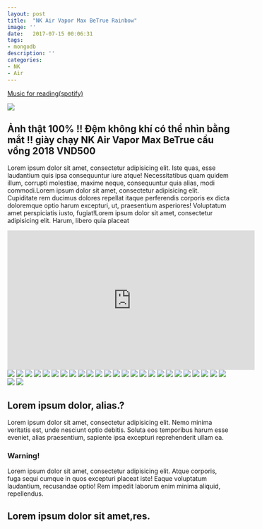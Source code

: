 ```yaml
---
layout: post
title:  "NK Air Vapor Max BeTrue Rainbow"
image: ''
date:   2017-07-15 00:06:31
tags:
- mongodb
description: ''
categories:
- NK
- Air
---
```


<p class="music-read"><a href="spotify:track:4DAZ8UYNpWVIV46aLkN2Qp">Music for reading(spotify)</a></p>

<img src="http://cdn1.tnwcdn.com/wp-content/blogs.dir/1/files/2016/02/raw.gif">

## Ảnh thật 100% !! Đệm không khí có thể nhìn bằng mắt !! giày chạy NK Air Vapor Max BeTrue cầu vồng 2018 VND500

Lorem ipsum dolor sit amet, consectetur adipisicing elit. Iste quas, esse laudantium quis ipsa consequuntur iure atque! Necessitatibus quam quidem illum, corrupti molestiae, maxime neque, consequuntur quia alias, modi commodi.Lorem ipsum dolor sit amet, consectetur adipisicing elit. Cupiditate rem ducimus dolores repellat itaque perferendis corporis ex dicta doloremque optio harum excepturi, ut, praesentium asperiores! Voluptatum amet perspiciatis iusto, fugiat!Lorem ipsum dolor sit amet, consectetur adipisicing elit. Harum, libero quia placeat 

<iframe width="560" height="315" src="https://www.youtube.com/embed/X3_xAAyQn3M" frameborder="0" allowfullscreen></iframe>
<img src="http://mmbiz.qpic.cn/mmbiz_jpg/qXy7jmT9KHnssc3NTnnQnn9jpDIVtIfTsCTjYw0jB4hRYsrIlnrLcbDeVZkpNWLywjiaLGRhtNG8tUoh1VvEmJA/640?wx_fmt=jpeg&tp=webp&wxfrom=5&wx_lazy=1"/>
<img src="http://mmbiz.qpic.cn/mmbiz_jpg/qXy7jmT9KHnssc3NTnnQnn9jpDIVtIfToQaHpqRne3uMb8Iv7OBOlPE9hDByzf5iabthKrQU52dYfgT6egzhwNw/640?wx_fmt=jpeg&tp=webp&wxfrom=5&wx_lazy=1"/>
<img src="http://mmbiz.qpic.cn/mmbiz_jpg/qXy7jmT9KHnssc3NTnnQnn9jpDIVtIfTvkvvRfxicpeKLBkpXgfA2t11GXyiblRPSwOUwZOT2677GNnQUe4VHQHA/640?wx_fmt=jpeg&tp=webp&wxfrom=5&wx_lazy=1"/>
<img src="http://mmbiz.qpic.cn/mmbiz_jpg/qXy7jmT9KHnssc3NTnnQnn9jpDIVtIfTLTPd60icfvlZzQLBdTG8nLuf0b20CgoWL3PG03rsiaOtBXONjQrXRCYQ/640?wx_fmt=jpeg&tp=webp&wxfrom=5&wx_lazy=1"/>
<img src="http://mmbiz.qpic.cn/mmbiz_jpg/qXy7jmT9KHnssc3NTnnQnn9jpDIVtIfTpm0ANicDJaHhXwmHVeptGNEwwz3pmIj2dNBkAK2XTvR0PnXoM68NJBA/640?wx_fmt=jpeg&tp=webp&wxfrom=5&wx_lazy=1"/>
<img src="http://mmbiz.qpic.cn/mmbiz_jpg/qXy7jmT9KHnssc3NTnnQnn9jpDIVtIfTRRQgGLQvNgcHic0zQqk3YFuryQicgOfoXib8bOiaaeATWyUYGHAs0ibnB4g/640?wx_fmt=jpeg&tp=webp&wxfrom=5&wx_lazy=1"/>
<img src="http://mmbiz.qpic.cn/mmbiz_jpg/qXy7jmT9KHnssc3NTnnQnn9jpDIVtIfTxjA7FOuoT35jicaiaJQ0eum3JIHvsZ1FAic3ChXC06f0ZJnZ7Lkfl7eIg/640?wx_fmt=jpeg&tp=webp&wxfrom=5&wx_lazy=1"/>
<img src="http://mmbiz.qpic.cn/mmbiz_jpg/qXy7jmT9KHnssc3NTnnQnn9jpDIVtIfTKG9iaHa6zUia5jKcIKbw4zjKdibGib19n7kyPcIksVaVPFtWibicIPbzBPRw/640?wx_fmt=jpeg&tp=webp&wxfrom=5&wx_lazy=1"/>
<img src="http://mmbiz.qpic.cn/mmbiz_jpg/qXy7jmT9KHnssc3NTnnQnn9jpDIVtIfTsdOKa4UdqEH7qV9pWW2q0ABbJRjjkbM2FvwUQ5f3iatJU22sEEibGuIA/640?wx_fmt=jpeg&tp=webp&wxfrom=5&wx_lazy=1"/>
<img src="http://mmbiz.qpic.cn/mmbiz_jpg/qXy7jmT9KHnssc3NTnnQnn9jpDIVtIfTNpMk65iaCx0HDfAKrmAO95Je2NsMEcldhiaNyhdB8qHFUuSlOh3ZGZxQ/640?wx_fmt=jpeg&tp=webp&wxfrom=5&wx_lazy=1"/>
<img src="http://mmbiz.qpic.cn/mmbiz_jpg/qXy7jmT9KHnssc3NTnnQnn9jpDIVtIfT8mRFLJ1VgEWR5jMicxZ8JRIePh7eFhvDHKvHpkPYicupth89L0QTO02A/640?wx_fmt=jpeg&tp=webp&wxfrom=5&wx_lazy=1"/>
<img src="http://mmbiz.qpic.cn/mmbiz_jpg/qXy7jmT9KHnssc3NTnnQnn9jpDIVtIfTbs6skehwA0k4g8r932agrtz59ibygmqnib4hU0V55DRdHbGxoh3qawzg/640?wx_fmt=jpeg&tp=webp&wxfrom=5&wx_lazy=1"/>
<img src="http://mmbiz.qpic.cn/mmbiz_jpg/qXy7jmT9KHnssc3NTnnQnn9jpDIVtIfT7rGiaIRswXcoryn8hgn1GibOIF0GWANbkxJ8CaEB5n4nicTzgNLxNbMGA/640?wx_fmt=jpeg&tp=webp&wxfrom=5&wx_lazy=1"/>
<img src="http://mmbiz.qpic.cn/mmbiz_jpg/qXy7jmT9KHnssc3NTnnQnn9jpDIVtIfTFh1eGw6DGEZXlWRewP44vYSwsMvxOSKmuaic1icDxAvwZXaFDsicI1MBA/640?wx_fmt=jpeg&tp=webp&wxfrom=5&wx_lazy=1"/>
<img src="http://mmbiz.qpic.cn/mmbiz_jpg/qXy7jmT9KHnssc3NTnnQnn9jpDIVtIfTOJB6PQ46uISRqo9DUtoHB2ibojLNQdnoOQtMnIzhxqGG2s0ODGwnezw/640?wx_fmt=jpeg&tp=webp&wxfrom=5&wx_lazy=1"/>
<img src="http://mmbiz.qpic.cn/mmbiz_jpg/qXy7jmT9KHnssc3NTnnQnn9jpDIVtIfTqV0O5HbiciaKb6iavTbQT8S4reeE0THkRXboBxriap7sMz2k4onvXYE5yg/640?wx_fmt=jpeg&tp=webp&wxfrom=5&wx_lazy=1"/>
<img src="http://mmbiz.qpic.cn/mmbiz_jpg/qXy7jmT9KHnssc3NTnnQnn9jpDIVtIfTsmspUlQlia4VNOh3wNKlkCLKcs1FcHIPaoicpvc4j4b59Hfm7h2MUiciaA/640?wx_fmt=jpeg&tp=webp&wxfrom=5&wx_lazy=1"/>
<img src="http://mmbiz.qpic.cn/mmbiz_jpg/qXy7jmT9KHnssc3NTnnQnn9jpDIVtIfTHzM5KAz3nqDYhOD48jGZG9bZF4Hb0uvjqOUq7nYow12DAlriaHGQp6g/640?wx_fmt=jpeg&tp=webp&wxfrom=5&wx_lazy=1"/>
<img src="http://mmbiz.qpic.cn/mmbiz_jpg/qXy7jmT9KHnssc3NTnnQnn9jpDIVtIfTkANnDBoHbj1weafj6PRB0h1N53LHdWphMgrf7G9TL1aoE64IvJuRJQ/640?wx_fmt=jpeg&tp=webp&wxfrom=5&wx_lazy=1"/>
<img src="http://mmbiz.qpic.cn/mmbiz_jpg/qXy7jmT9KHnssc3NTnnQnn9jpDIVtIfTKD21cHghvIIIibNFMI9F0Bndg25WEnf3mMT7k48N5XOZUERTNOuEwIw/640?wx_fmt=jpeg&tp=webp&wxfrom=5&wx_lazy=1"/>
<img src="http://mmbiz.qpic.cn/mmbiz_jpg/qXy7jmT9KHnssc3NTnnQnn9jpDIVtIfT46rekjI28HqQQnt0dR9nd6ic6ZHeg1w0CKzUhVLPXGPIwO4x8QS80CA/640?wx_fmt=jpeg&tp=webp&wxfrom=5&wx_lazy=1"/>
<img src="http://mmbiz.qpic.cn/mmbiz_jpg/qXy7jmT9KHnssc3NTnnQnn9jpDIVtIfTV7gnPD9VtbAvZEYM8JlaciaibwVzno18TQ9B6gCpjxiajStarCyXkYHkg/640?wx_fmt=jpeg&tp=webp&wxfrom=5&wx_lazy=1"/>
<img src="http://mmbiz.qpic.cn/mmbiz_jpg/qXy7jmT9KHnssc3NTnnQnn9jpDIVtIfT5uOic9MLG954EwYtrLaibjyLGRNlMhpVFYTsRjrP9k6DjyLj1CWcRNpA/640?wx_fmt=jpeg&tp=webp&wxfrom=5&wx_lazy=1"/>
<img src="http://mmbiz.qpic.cn/mmbiz_jpg/qXy7jmT9KHnssc3NTnnQnn9jpDIVtIfTU3BqVPYUvRLC4h60V1QFTn888xDHpCKia6vnXNr8AMeZ7a9dqKZkIbA/640?wx_fmt=jpeg&tp=webp&wxfrom=5&wx_lazy=1"/>
<img src="http://mmbiz.qpic.cn/mmbiz_jpg/qXy7jmT9KHnssc3NTnnQnn9jpDIVtIfTqUHruvKESzV06DibJRsOtibib2OwA7UdZDneapHht2CUz34uicluCkyO6w/640?wx_fmt=jpeg&tp=webp&wxfrom=5&wx_lazy=1"/>
<img src="http://mmbiz.qpic.cn/mmbiz_jpg/qXy7jmT9KHnssc3NTnnQnn9jpDIVtIfTMVH9iaqmpiaxBXQHlfMaMFw3BtcjTnxB3srcXBqXsYRpSCPynnDTlYKg/640?wx_fmt=jpeg&tp=webp&wxfrom=5&wx_lazy=1"/>
<img src="http://mmbiz.qpic.cn/mmbiz_jpg/qXy7jmT9KHnssc3NTnnQnn9jpDIVtIfTm3oduYgFf67iaycoUkzicJ1HWgibIiaxmD4WKmhhx2s3J119LLgWFdlbDQ/640?wx_fmt=jpeg&tp=webp&wxfrom=5&wx_lazy=1"/>

## Lorem ipsum dolor, alias.?

Lorem ipsum dolor sit amet, consectetur adipisicing elit. Nemo minima veritatis est, unde nesciunt optio debitis. Soluta eos temporibus harum esse eveniet, alias praesentium, sapiente ipsa excepturi reprehenderit ullam ea.

### Warning!

Lorem ipsum dolor sit amet, consectetur adipisicing elit. Atque corporis, fuga sequi cumque in quos excepturi placeat iste! Eaque voluptatum laudantium, recusandae optio! Rem impedit laborum enim minima aliquid, repellendus.<br>

## Lorem ipsum dolor sit amet,res.



